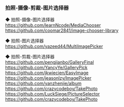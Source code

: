 ### 拍照-摄像-剪裁-图片选择器

◆  拍照-摄像-图片选择器  
https://github.com/learnNcode/MediaChooser  
https://github.com/coomar2841/image-chooser-library  

◆  拍照-图片选择器  
https://github.com/yazeed44/MultiImagePicker  

◆  拍照-剪裁-图片选择器  
https://github.com/pengjianbo/GalleryFinal  
https://github.com/YancyYe/GalleryPick  
https://github.com/jkwiecien/EasyImage  
https://github.com/jeasonlzy/ImagePicker  
https://github.com/yanzhenjie/album  
https://github.com/crazycodeboy/TakePhoto  
https://github.com/LuckSiege/PictureSelector  
https://github.com/crazycodeboy/TakePhoto  





